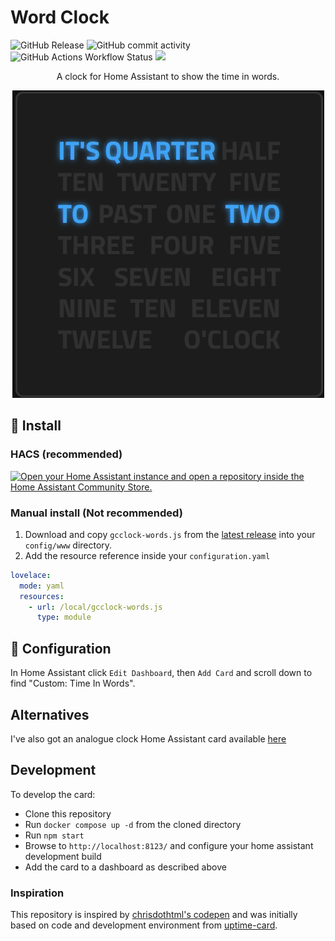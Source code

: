 # Word Clock

![GitHub Release](https://img.shields.io/github/v/release/gaco79/gcclock-words) 
![GitHub commit activity](https://img.shields.io/github/commit-activity/m/gaco79/gcclock-words)
![GitHub Actions Workflow Status](https://img.shields.io/github/actions/workflow/status/gaco79/gcclock-words/cd.yml)
[<img src="https://img.shields.io/badge/buy%20me%20a%20coffee-donate-yellow">](https://www.buymeacoffee.com/gaco79) 

<p align="center">A clock for Home Assistant to show the time in words.</p>

<p align="center">
  <img src="https://raw.githubusercontent.com/gaco79/gcclock-words/master/images/words-clock.png" />
</p>

## 💾 Install

### HACS (recommended)

[![Open your Home Assistant instance and open a repository inside the Home Assistant Community Store.](https://my.home-assistant.io/badges/hacs_repository.svg)](https://my.home-assistant.io/redirect/hacs_repository/?owner=gaco79&repository=gcclock-words&category=plugin)

### Manual install (Not recommended)

1. Download and copy `gcclock-words.js` from the [latest release](https://github.com/gaco79/gcclock-words/releases/latest) into your `config/www` directory.
2. Add the resource reference inside your `configuration.yaml` 
```yaml
lovelace:
  mode: yaml
  resources:
    - url: /local/gcclock-words.js
      type: module
```

## 📐 Configuration

In Home Assistant click `Edit Dashboard`, then `Add Card` and scroll down to find "Custom: Time In Words". 

## Alternatives

I've also got an analogue clock Home Assistant card available [here](https://github.com/gaco79/clock-simple)

## Development

To develop the card:
 * Clone this repository
 * Run `docker compose up -d` from the cloned directory
 * Run `npm start`
 * Browse to `http://localhost:8123/` and configure your home assistant development build
 * Add the card to a dashboard as described above

### Inspiration

This repository is inspired by [chrisdothtml's codepen](https://codepen.io/chrisdothtml/pen/BQbzoQ) and was initially based on code and development environment from [uptime-card](https://github.com/dylandoamaral/uptime-card).
